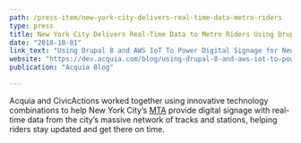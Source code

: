 ```yaml
---
path: /press-item/new-york-city-delivers-real-time-data-metro-riders
type: press
title: New York City Delivers Real-Time Data to Metro Riders Using Drupal 8 and Amazon's IoT
date: "2018-10-01"
link_text: "Using Drupal 8 and AWS IoT To Power Digital Signage for New York's Subway System"
website: "https://dev.acquia.com/blog/using-drupal-8-and-aws-iot-to-power-digital-signage-for-new-yorks-subway-system/01/10/2018/20051?utm_source=drupal-newsletter&utm_medium=email&utm_campaign=drupal-newsletter-20181004"
publication: "Acquia Blog"

---
```


Acquia and CivicActions worked together using innovative technology combinations to help New York City’s [MTA](http://www.mta.info/) provide digital signage with real-time data from the city’s massive network of tracks and stations, helping riders stay updated and get there on time.
